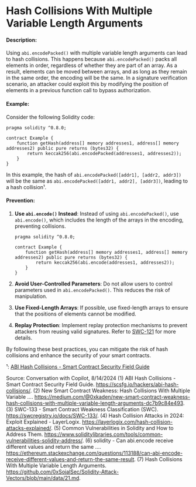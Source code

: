 # Hash Collisions With Multiple Variable Length Arguments

#### Description:
Using `abi.encodePacked()` with multiple variable length arguments can lead to hash collisions. This happens because `abi.encodePacked()` packs all elements in order, regardless of whether they are part of an array. As a result, elements can be moved between arrays, and as long as they remain in the same order, the encoding will be the same. In a signature verification scenario, an attacker could exploit this by modifying the position of elements in a previous function call to bypass authorization.

#### Example:
Consider the following Solidity code:

```solidity
pragma solidity ^0.8.0;

contract Example {
    function getHash(address[] memory addresses1, address[] memory addresses2) public pure returns (bytes32) {
        return keccak256(abi.encodePacked(addresses1, addresses2));
    }
}
```

In this example, the hash of `abi.encodePacked([addr1], [addr2, addr3])` will be the same as `abi.encodePacked([addr1, addr2], [addr3])`, leading to a hash collision¹.

#### Prevention:
1. **Use `abi.encode()` Instead**: Instead of using `abi.encodePacked()`, use `abi.encode()`, which includes the length of the arrays in the encoding, preventing collisions.
   ```solidity
   pragma solidity ^0.8.0;

   contract Example {
       function getHash(address[] memory addresses1, address[] memory addresses2) public pure returns (bytes32) {
           return keccak256(abi.encode(addresses1, addresses2));
       }
   }
   ```

2. **Avoid User-Controlled Parameters**: Do not allow users to control parameters used in `abi.encodePacked()`. This reduces the risk of manipulation.

3. **Use Fixed-Length Arrays**: If possible, use fixed-length arrays to ensure that the positions of elements cannot be modified.

4. **Replay Protection**: Implement replay protection mechanisms to prevent attackers from reusing valid signatures. Refer to [SWC-121](https://swcregistry.io/docs/SWC-121) for more details.

By following these best practices, you can mitigate the risk of hash collisions and enhance the security of your smart contracts.



¹: [ABI Hash Collisions - Smart Contract Security Field Guide](https://scsfg.io/hackers/abi-hash-collisions/)

Source: Conversation with Copilot, 8/14/2024
(1) ABI Hash Collisions - Smart Contract Security Field Guide. https://scsfg.io/hackers/abi-hash-collisions/.
(2) New Smart Contract Weakness: Hash Collisions With Multiple Variable .... https://medium.com/@0xkaden/new-smart-contract-weakness-hash-collisions-with-multiple-variable-length-arguments-dc7b9c84e493.
(3) SWC-133 - Smart Contract Weakness Classification (SWC). https://swcregistry.io/docs/SWC-133/.
(4) Hash Collision Attacks in 2024: Exploit Explained - LayerLogix. https://layerlogix.com/hash-collision-attacks-explained/.
(5) Common Vulnerabilities in Solidity and How to Address Them. https://www.soliditylibraries.com/tools/common-vulnerabilities-solidity-address/.
(6) solidity - Can abi.encode receive different values and return the same .... https://ethereum.stackexchange.com/questions/113188/can-abi-encode-receive-different-values-and-return-the-same-result.
(7) Hash Collisions With Multiple Variable Length Arguments. https://github.com/0xSojalSec/Solidity-Attack-Vectors/blob/main/data/21.md.